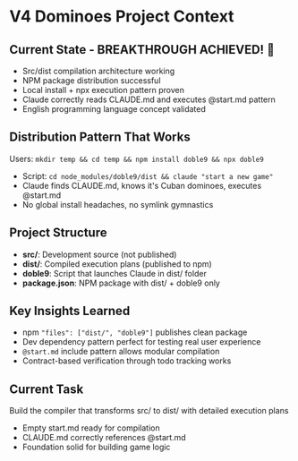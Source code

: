 # V4 Dominoes Project Context

## Current State - BREAKTHROUGH ACHIEVED! 🎯
- Src/dist compilation architecture working
- NPM package distribution successful  
- Local install + npx execution pattern proven
- Claude correctly reads CLAUDE.md and executes @start.md pattern
- English programming language concept validated

## Distribution Pattern That Works
Users: `mkdir temp && cd temp && npm install doble9 && npx doble9`
- Script: `cd node_modules/doble9/dist && claude "start a new game"`
- Claude finds CLAUDE.md, knows it's Cuban dominoes, executes @start.md
- No global install headaches, no symlink gymnastics

## Project Structure  
- **src/**: Development source (not published)
- **dist/**: Compiled execution plans (published to npm)
- **doble9**: Script that launches Claude in dist/ folder
- **package.json**: NPM package with dist/ + doble9 only

## Key Insights Learned
- npm `"files": ["dist/", "doble9"]` publishes clean package
- Dev dependency pattern perfect for testing real user experience
- `@start.md` include pattern allows modular compilation
- Contract-based verification through todo tracking works

## Current Task  
Build the compiler that transforms src/ to dist/ with detailed execution plans
- Empty start.md ready for compilation
- CLAUDE.md correctly references @start.md
- Foundation solid for building game logic